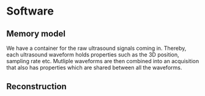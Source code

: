 # Software

## Memory model

We have a container for the raw ultrasound signals coming in.
Thereby, each ultrasound waveform holds properties such as the 3D position, sampling rate etc.
Mutliple waveforms are then combined into an acquisition that also has properties which are shared between all the waveforms.

## Reconstruction

